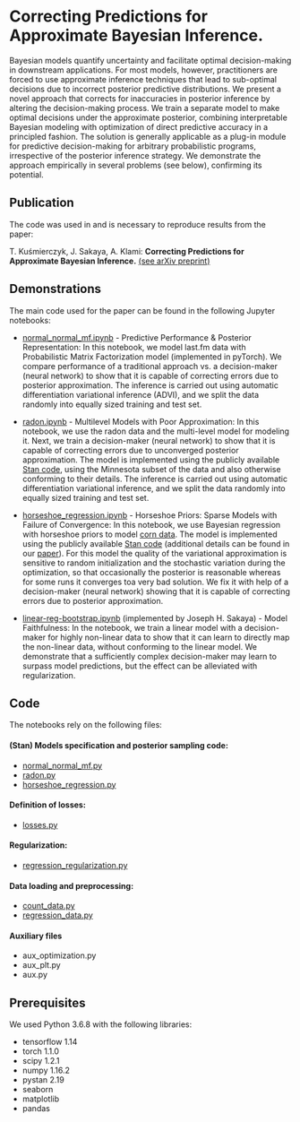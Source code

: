 
# Correcting Predictions for Approximate Bayesian Inference.

Bayesian models quantify uncertainty and facilitate optimal decision-making in downstream applications. For most models, however, practitioners are forced to use approximate inference techniques that lead to sub-optimal decisions due to incorrect posterior predictive distributions. We present a novel approach that corrects for inaccuracies in posterior inference by altering the decision-making process. We train a separate model to make optimal decisions under the approximate posterior, combining interpretable Bayesian modeling with optimization of direct predictive accuracy in a principled fashion. The solution is generally applicable as a plug-in module for predictive decision-making for arbitrary probabilistic programs, irrespective of the posterior inference strategy. We demonstrate the approach empirically in several problems (see below), confirming its potential.


## Publication

The code was used in and is necessary to reproduce results from the paper:

T. Kuśmierczyk, J. Sakaya, A. Klami: **Correcting Predictions for Approximate Bayesian Inference.** [(see arXiv preprint)](https://arxiv.org/pdf/1909.04919.pdf)


## Demonstrations

The main code used for the paper can be found in the following Jupyter notebooks:

 * [normal_normal_mf.ipynb](normal_normal_mf.ipynb)  - Predictive Performance & Posterior Representation: In this notebook, we model last.fm data with Probabilistic Matrix Factorization model (implemented in pyTorch). We compare performance of a traditional approach vs. a decision-maker (neural network) to show that it is capable of correcting errors due to posterior approximation. The inference is carried out using automatic differentiation variational inference (ADVI), and we split the data randomly into equally sized training and test set.

 * [radon.ipynb](radon.ipynb) - Multilevel Models with Poor Approximation: In this notebook, we use the radon data and the multi-level model for modeling it. Next, we train a decision-maker (neural network) to show that it is capable of correcting errors due to unconverged posterior approximation. The model is implemented using the publicly available [Stan code](http://mc-stan.org/users/documentation/case-studies/radon.html), using the Minnesota subset of the data and also otherwise conforming to their details. The inference is carried out using automatic differentiation variational inference, and we split the data randomly into equally sized training and test set.

 * [horseshoe_regression.ipynb](horseshoe_regression.ipynb) - Horseshoe Priors: Sparse Models with Failure of Convergence: In this notebook, we use Bayesian regression with horseshoe priors to model [corn data](https://core.ac.uk/download/pdf/397803.pdf). The model is implemented using the publicly available [Stan code](https://github.com/yao-yl/Evaluating-Variational-Inference/blob/master/Rcode/glmbernoullirhs.stan) (additional details can be found in our [paper](https://arxiv.org/pdf/1909.04919.pdf)). For this model the quality of the variational approximation is sensitive to random initialization and the stochastic variation during the optimization, so that occasionally the posterior is reasonable whereas for some runs it converges toa very bad solution. We fix it with help of a decision-maker (neural network) showing that it is capable of correcting errors due to posterior approximation.

 * [linear-reg-bootstrap.ipynb](linear-reg-bootstrap.ipynb) (implemented by Joseph H. Sakaya) - Model Faithfulness: In the notebook, we train a linear model with a decision-maker for highly non-linear data to show that it can learn to directly map the non-linear data, without conforming to the linear model. We demonstrate that a sufficiently complex decision-maker may learn to surpass model predictions, but the effect can be alleviated with regularization.


## Code
The notebooks rely on the following files:

 #### (Stan) Models specification and posterior sampling code:
 * [normal_normal_mf.py](normal_normal_mf.py)
 * [radon.py](radon.py)
 * [horseshoe_regression.py](horseshoe_regression.py)
 
 #### Definition of losses:
 * [losses.py](losses.py)
 
 #### Regularization:
 * [regression_regularization.py](regression_regularization.py)
 
 #### Data loading and preprocessing:
 * [count_data.py](count_data.py)
 * [regression_data.py](regression_data.py)
 
 #### Auxiliary files
 * aux_optimization.py  
 * aux_plt.py  
 * aux.py  


## Prerequisites 
We used Python 3.6.8 with the following libraries:
 * tensorflow 1.14
 * torch  1.1.0
 * scipy 1.2.1
 * numpy  1.16.2
 * pystan 2.19
 * seaborn 
 * matplotlib 
 * pandas 

